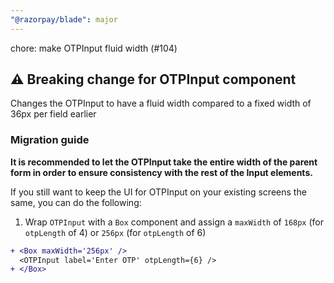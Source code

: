 ```yaml
---
"@razorpay/blade": major
---
```


chore: make OTPInput fluid width (#104)

## ⚠️ Breaking change for OTPInput component
Changes the OTPInput to have a fluid width compared to a fixed width of 36px per field earlier

### Migration guide

**It is recommended to let the OTPInput take the entire width of the parent form in order to ensure consistency with the rest of the Input elements.**

If you still want to keep the UI for OTPInput on your existing screens the same, you can do the following:
1. Wrap `OTPInput` with a `Box` component and assign a `maxWidth` of `168px` (for `otpLength` of 4) or `256px` (for `otpLength` of 6)
```diff
+ <Box maxWidth='256px' />
  <OTPInput label='Enter OTP' otpLength={6} />
+ </Box>
```

